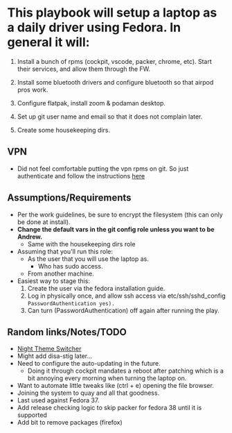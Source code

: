 # This playbook will setup a laptop as a daily driver using Fedora. In general it will:

1. Install a bunch of rpms (cockpit, vscode, packer, chrome, etc). Start their services, and allow them through the FW.

1. Install some bluetooth drivers and configure bluetooth so that airpod pros work.

1. Configure flatpak, install zoom & podaman desktop.

1. Set up git user name and email so that it does not complain later.

1. Create some housekeeping dirs.

## VPN

- Did not feel comfortable putting the vpn rpms on git. So just authenticate and follow the instructions [here](https://redhat.service-now.com/help?id=kb_article_view&sysparm_article=KB0005424)

## Assumptions/Requirements

- Per the work guidelines, be sure to encrypt the filesystem (this can only be done at install).
- **Change the default vars in the git config role unless you want to be Andrew.**
  - Same with the housekeeping dirs role
- Assuming that you'll run this role:
  - As the user that you will use the laptop as.
    - Who has sudo access.
  - From another machine.
- Easiest way to stage this:
  1. Create the user via the fedora installation guide.
  1. Log in physically once, and allow ssh access via etc/ssh/sshd_config `PasswordAuthentication yes).`
  1. Can turn (PasswordAuthentication) off again after running the play.

## Random links/Notes/TODO

- [Night Theme Switcher](https://extensions.gnome.org/extension/2236/night-theme-switcher/)
- Might add disa-stig later...
- Need to configure the auto-updating in the future.
  - Doing it through cockpit mandates a reboot after patching which is a bit annoying every morning when turning the laptop on.
- Want to automate little tweaks like (ctrl + e) opening the file browser.
- Joining the system to quay and all that goodness.
- Last used against Fedora 37.
- Add release checking logic to skip packer for fedora 38 until it is supported
- Add bit to remove packages (firefox)
